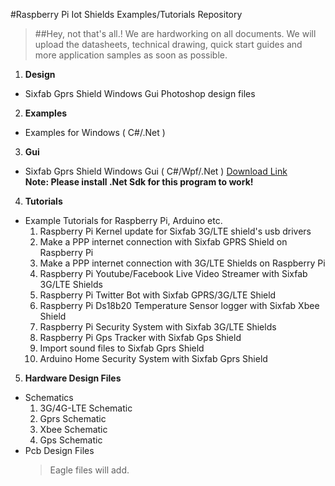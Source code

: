 #Raspberry Pi Iot Shields Examples/Tutorials Repository

> ##Hey, not that's all.! We are hardworking on all documents. We will upload the datasheets,  technical drawing, quick start guides and more application samples as soon as possible.

1. **Design**
  - Sixfab Gprs Shield Windows Gui Photoshop design files

2. **Examples**
  - Examples for Windows ( C#/.Net )
  
3. **Gui**
  - Sixfab Gprs Shield Windows Gui ( C#/Wpf/.Net ) [Download Link](https://raw.githubusercontent.com/sixfab/rpiShields/master/gui/SixFabWpf.rar)<br/>
    **Note: Please install .Net Sdk for this program to work!**
  
4. **Tutorials**
  - Example Tutorials for Raspberry Pi, Arduino etc.
    1.  Raspberry Pi Kernel update for Sixfab 3G/LTE shield's usb drivers
    2.  Make a PPP internet connection with Sixfab GPRS Shield on Raspberry Pi
    3.  Make a PPP internet connection with 3G/LTE Shields on Raspberry Pi
    4.  Raspberry Pi Youtube/Facebook Live Video Streamer with Sixfab 3G/LTE Shields
    5.  Raspberry Pi Twitter Bot with Sixfab GPRS/3G/LTE Shield
    6.  Raspberry Pi Ds18b20 Temperature Sensor logger with Sixfab Xbee Shield
    7.  Raspberry Pi Security System with Sixfab 3G/LTE Shields
    8.  Raspberry Pi Gps Tracker with Sixfab Gps Shield
    9.  Import sound files to Sixfab Gprs Shield
    10. Arduino Home Security System with Sixfab Gprs Shield
    
5. **Hardware Design Files**
  - Schematics
    1. 3G/4G-LTE Schematic
    2. Gprs Schematic 
    3. Xbee Schematic
    4. Gps Schematic 
  - Pcb Design Files
    >Eagle files will add.
    
